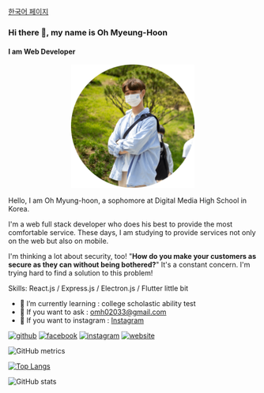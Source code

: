 [한국어 페이지](https://github.com/omh02033/omh02033/blob/main/korean_README.md)
### Hi there 👋, my name is Oh Myeung-Hoon
#### I am Web Developer
<div align="center"><img src="https://raw.githubusercontent.com/omh02033/omh02033/main/images/profile.png" width="250" /></div>

Hello, I am Oh Myung-hoon, a sophomore at Digital Media High School in Korea.

I'm a web full stack developer who does his best to provide the most comfortable service. These days, I am studying to provide services not only on the web but also on mobile.

I'm thinking a lot about security, too! "**How do you make your customers as secure as they can without being bothered?**" It's a constant concern. I'm trying hard to find a solution to this problem!

Skills: React.js / Express.js / Electron.js / Flutter little bit

- 🌱 I’m currently learning : college scholastic ability test
- 💬 If you want to ask : omh02033@gmail.com 
- 🤙 If you want to instagram : [Instagram](https://instagram.com/audgns23)


[<img src='https://cdn.jsdelivr.net/npm/simple-icons@3.0.1/icons/github.svg' alt='github' height='40'>](https://github.com/omh02033)  [<img src='https://cdn.jsdelivr.net/npm/simple-icons@3.0.1/icons/facebook.svg' alt='facebook' height='40'>](https://www.facebook.com/omh02033)  [<img src='https://cdn.jsdelivr.net/npm/simple-icons@3.0.1/icons/instagram.svg' alt='instagram' height='40'>](https://www.instagram.com/audgns23/)  [<img src='https://cdn.jsdelivr.net/npm/simple-icons@3.0.1/icons/icloud.svg' alt='website' height='40'>](https://myunghoon.me)  


![GitHub metrics](https://metrics.lecoq.io/omh02033)  

[![Top Langs](https://github-readme-stats.vercel.app/api/top-langs/?username=omh02033)](https://github.com/anuraghazra/github-readme-stats)

![GitHub stats](https://github-readme-stats.vercel.app/api?username=omh02033&show_icons=true)  

